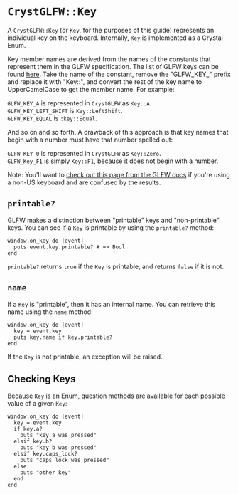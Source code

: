 # `CrystGLFW::Key`

A `CrystGLFW::Key` \(or `Key`, for the purposes of this guide\) represents an individual key on the keyboard. Internally, `Key` is implemented as a Crystal Enum.

Key member names are derived from the names of the constants that represent them in the GLFW specification. The list of GLFW keys can be found [here](http://www.glfw.org/docs/latest/group__keys.html). Take the name of the constant, remove the "GLFW_KEY_" prefix and replace it with "Key::", and convert the rest of the key name to UpperCamelCase to get the member name. For example:

`GLFW_KEY_A` is represented in `CrystGLFW` as `Key::A`.  
`GLFW_KEY_LEFT_SHIFT` is `Key::LeftShift`.  
`GLFW_KEY_EQUAL` is `:key::Equal`.

And so on and so forth. A drawback of this approach is that key names that begin with a number must have that number spelled out:

`GLFW_KEY_0` is represented in `CrystGLFW` as `Key::Zero`.  
`GLFW_Key_F1` is simply `Key::F1`, because it does not begin with a number.

Note: You'll want to [check out this page from the GLFW docs](http://www.glfw.org/docs/latest/group__keys.html) if you're using a non-US keyboard and are confused by the results.

## `printable?`

GLFW makes a distinction between "printable" keys and "non-printable" keys. You can see if a `Key` is printable by using the `printable?` method:

```crystal
window.on_key do |event|
  puts event.key.printable? # => Bool
end
```

`printable?` returns `true` if the `Key` is printable, and returns `false` if it is not.

## `name`

If a `Key` is "printable", then it has an internal name. You can retrieve this name using the `name` method:

```crystal
window.on_key do |event|
  key = event.key
  puts key.name if key.printable?
end
```

If the `Key` is not printable, an exception will be raised.

## Checking Keys

Because `Key` is an Enum, question methods are available for each possible value of a given `Key`:

```crystal
window.on_key do |event|
  key = event.key
  if key.a?
    puts "key a was pressed"
  elsif key.b?
    puts "key b was pressed"
  elsif key.caps_lock?
    puts "caps lock was pressed"
  else
    puts "other key"
  end
end
```



